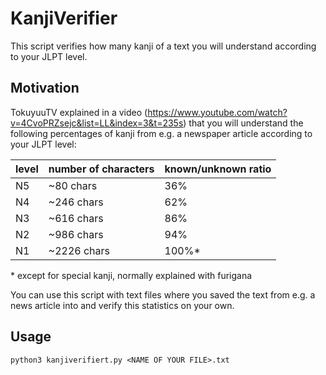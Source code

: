 # KanjiVerifier
This script verifies how many kanji of a text you will understand according to your JLPT level. 

## Motivation

TokuyuuTV explained in a video (https://www.youtube.com/watch?v=4CvoPRZsejc&list=LL&index=3&t=235s) that you will understand the following percentages of kanji from e.g. a newspaper article according to your JLPT level:


| level | number of characters |  known/unknown ratio  |
| ----- | -------------------- | ------------- |
| N5    |  ~80 chars           | 36%           |
| N4    |  ~246 chars          | 62%           |
| N3    |  ~616 chars          | 86%           |
| N2    |  ~986 chars          | 94%           |
| N1    |  ~2226 chars         | 100%*         | 

\* except for special kanji, normally explained with furigana 

You can use this script with text files where you saved the text from e.g. a news article into and verify this statistics on your own.


## Usage

[^1]: Insert your e.g. article's text into a file. (test.txt includes an example)
[^2]: Run the script by executing:
```
python3 kanjiverifiert.py <NAME OF YOUR FILE>.txt
```
